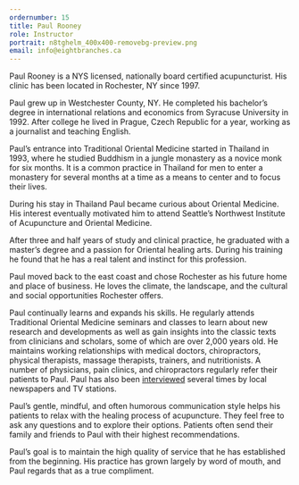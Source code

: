 ```yaml
---
ordernumber: 15
title: Paul Rooney
role: Instructor
portrait: n8tghelm_400x400-removebg-preview.png
email: info@eightbranches.ca
---
```

Paul Rooney is a NYS licensed, nationally board certified acupuncturist. His clinic has been located in Rochester, NY since 1997.

Paul grew up in Westchester County, NY. He completed his bachelor’s degree in international relations and economics from Syracuse University in 1992. After college he lived in Prague, Czech Republic for a year, working as a journalist and teaching English.

Paul’s entrance into Traditional Oriental Medicine started in Thailand in 1993, where he studied Buddhism in a jungle monastery as a novice monk for six months. It is a common practice in Thailand for men to enter a monastery for several months at a time as a means to center and to focus their lives.

During his stay in Thailand Paul became curious about Oriental Medicine.  His interest eventually motivated him to attend Seattle’s Northwest Institute of Acupuncture and Oriental Medicine.

After three and half years of study and clinical practice, he graduated with a master’s degree and a passion for Oriental healing arts. During his training he found that he has a real talent and instinct for this profession.

Paul moved back to the east coast and chose Rochester as his future home and place of business. He loves the climate, the landscape, and the cultural and social opportunities Rochester offers.

Paul continually learns and expands his skills. He regularly attends Traditional Oriental Medicine seminars and classes to learn about new research and developments as well as gain insights into the classic texts from clinicians and scholars, some of which are over 2,000 years old. He maintains working relationships with medical doctors, chiropractors, physical therapists, massage therapists, trainers, and nutritionists. A number of physicians, pain clinics, and chiropractors regularly refer their patients to Paul. Paul has also been [interviewed](https://www.rochesteracupuncture.com/about_06.html) several times by local newspapers and TV stations.

Paul’s gentle, mindful, and often humorous communication style helps his patients to relax with the healing process of acupuncture. They feel free to ask any questions and to explore their options. Patients often send their family and friends to Paul with their highest recommendations.

Paul’s goal is to maintain the high quality of service that he has established from the beginning. His practice has grown largely by word of mouth, and Paul regards that as a true compliment.